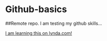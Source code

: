 Github-basics
=============

##Remote repo. I am testing my github skills...

[I am learning this on lynda.com!](http://www.lynda.com)
